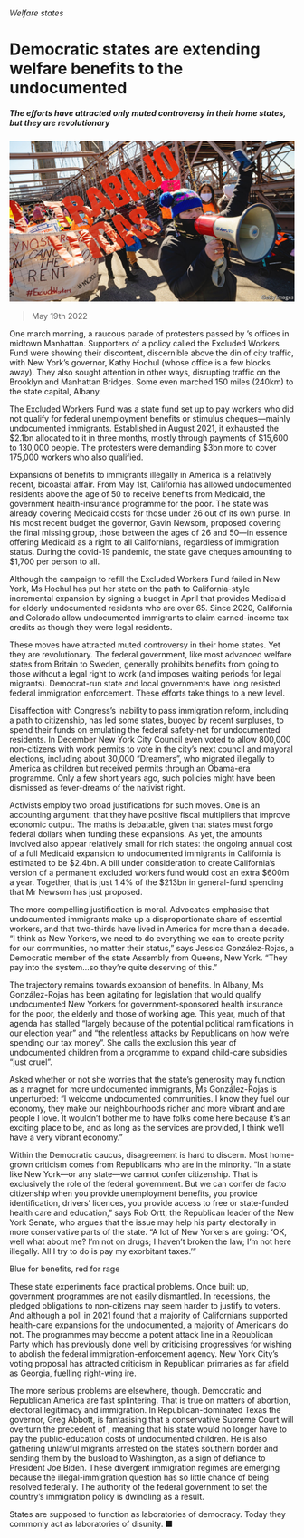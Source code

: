 ###### Welfare states

# Democratic states are extending welfare benefits to the undocumented 

##### The efforts have attracted only muted controversy in their home states, but they are revolutionary 

![image](images/20220521_USP002.jpg) 

> May 19th 2022 

One march morning, a raucous parade of protesters passed by ’s offices in midtown Manhattan. Supporters of a policy called the Excluded Workers Fund were showing their discontent, discernible above the din of city traffic, with New York’s governor, Kathy Hochul (whose office is a few blocks away). They also sought attention in other ways, disrupting traffic on the Brooklyn and Manhattan Bridges. Some even marched 150 miles (240km) to the state capital, Albany. 

The Excluded Workers Fund was a state fund set up to pay workers who did not qualify for federal unemployment benefits or stimulus cheques—mainly undocumented immigrants. Established in August 2021, it exhausted the $2.1bn allocated to it in three months, mostly through payments of $15,600 to 130,000 people. The protesters were demanding $3bn more to cover 175,000 workers who also qualified. 

Expansions of benefits to immigrants illegally in America is a relatively recent, bicoastal affair. From May 1st, California has allowed undocumented residents above the age of 50 to receive benefits from Medicaid, the government health-insurance programme for the poor. The state was already covering Medicaid costs for those under 26 out of its own purse. In his most recent budget the governor, Gavin Newsom, proposed covering the final missing group, those between the ages of 26 and 50—in essence offering Medicaid as a right to all Californians, regardless of immigration status. During the covid-19 pandemic, the state gave cheques amounting to $1,700 per person to all. 

Although the campaign to refill the Excluded Workers Fund failed in New York, Ms Hochul has put her state on the path to California-style incremental expansion by signing a budget in April that provides Medicaid for elderly undocumented residents who are over 65. Since 2020, California and Colorado allow undocumented immigrants to claim earned-income tax credits as though they were legal residents.

These moves have attracted muted controversy in their home states. Yet they are revolutionary. The federal government, like most advanced welfare states from Britain to Sweden, generally prohibits benefits from going to those without a legal right to work (and imposes waiting periods for legal migrants). Democrat-run state and local governments have long resisted federal immigration enforcement. These efforts take things to a new level. 

Disaffection with Congress’s inability to pass immigration reform, including a path to citizenship, has led some states, buoyed by recent surpluses, to spend their funds on emulating the federal safety-net for undocumented residents. In December New York City Council even voted to allow 800,000 non-citizens with work permits to vote in the city’s next council and mayoral elections, including about 30,000 “Dreamers”, who migrated illegally to America as children but received permits through an Obama-era programme. Only a few short years ago, such policies might have been dismissed as fever-dreams of the nativist right. 

Activists employ two broad justifications for such moves. One is an accounting argument: that they have positive fiscal multipliers that improve economic output. The maths is debatable, given that states must forgo federal dollars when funding these expansions. As yet, the amounts involved also appear relatively small for rich states: the ongoing annual cost of a full Medicaid expansion to undocumented immigrants in California is estimated to be $2.4bn. A bill under consideration to create California’s version of a permanent excluded workers fund would cost an extra $600m a year. Together, that is just 1.4% of the $213bn in general-fund spending that Mr Newsom has just proposed.

The more compelling justification is moral. Advocates emphasise that undocumented immigrants make up a disproportionate share of essential workers, and that two-thirds have lived in America for more than a decade. “I think as New Yorkers, we need to do everything we can to create parity for our communities, no matter their status,” says Jessica González-Rojas, a Democratic member of the state Assembly from Queens, New York. “They pay into the system…so they’re quite deserving of this.”

The trajectory remains towards expansion of benefits. In Albany, Ms González-Rojas has been agitating for legislation that would qualify undocumented New Yorkers for government-sponsored health insurance for the poor, the elderly and those of working age. This year, much of that agenda has stalled “largely because of the potential political ramifications in our election year” and “the relentless attacks by Republicans on how we’re spending our tax money”. She calls the exclusion this year of undocumented children from a programme to expand child-care subsidies “just cruel”. 

Asked whether or not she worries that the state’s generosity may function as a magnet for more undocumented immigrants, Ms González-Rojas is unperturbed: “I welcome undocumented communities. I know they fuel our economy, they make our neighbourhoods richer and more vibrant and are people I love. It wouldn’t bother me to have folks come here because it’s an exciting place to be, and as long as the services are provided, I think we’ll have a very vibrant economy.”

Within the Democratic caucus, disagreement is hard to discern. Most home-grown criticism comes from Republicans who are in the minority. “In a state like New York—or any state—we cannot confer citizenship. That is exclusively the role of the federal government. But we can confer de facto citizenship when you provide unemployment benefits, you provide identification, drivers’ licences, you provide access to free or state-funded health care and education,” says Rob Ortt, the Republican leader of the New York Senate, who argues that the issue may help his party electorally in more conservative parts of the state. “A lot of New Yorkers are going: ‘OK, well what about me? I’m not on drugs; I haven’t broken the law; I’m not here illegally. All I try to do is pay my exorbitant taxes.’”

Blue for benefits, red for rage

These state experiments face practical problems. Once built up, government programmes are not easily dismantled. In recessions, the pledged obligations to non-citizens may seem harder to justify to voters. And although a poll in 2021 found that a majority of Californians supported health-care expansions for the undocumented, a majority of Americans do not. The programmes may become a potent attack line in a Republican Party which has previously done well by criticising progressives for wishing to abolish the federal immigration-enforcement agency. New York City’s voting proposal has attracted criticism in Republican primaries as far afield as Georgia, fuelling right-wing ire.

The more serious problems are elsewhere, though. Democratic and Republican America are fast splintering. That is true on matters of abortion, electoral legitimacy and immigration. In Republican-dominated Texas the governor, Greg Abbott, is fantasising that a conservative Supreme Court will overturn the precedent of , meaning that his state would no longer have to pay the public-education costs of undocumented children. He is also gathering unlawful migrants arrested on the state’s southern border and sending them by the busload to Washington, as a sign of defiance to President Joe Biden. These divergent immigration regimes are emerging because the illegal-immigration question has so little chance of being resolved federally. The authority of the federal government to set the country’s immigration policy is dwindling as a result. 

States are supposed to function as laboratories of democracy. Today they commonly act as laboratories of disunity. ■


